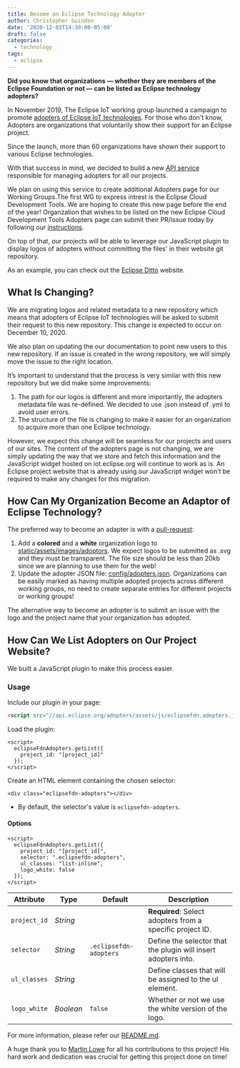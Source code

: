 ```yaml
---
title: Become an Eclipse Technology Adopter
author: Christopher Guindon
date: '2020-12-03T14:30:00-05:00'
draft: false
categories:
  - technology
tags:
  - eclipse
---
```


**Did you know that organizations — whether they are members of the Eclipse Foundation or not — can be listed as Eclipse technology adopters?**

In November 2019, The Eclipse IoT working group launched a campaign to promote [adopters of Eclipse IoT technologies](https://iot.eclipse.org/adopters/). For those who don't know, Adopters are organizations that voluntarily show their support for an Eclipse project.

Since the launch, more than 60 organizations have shown their support to various Eclipse technologies.

With that success in mind, we decided to build a new [API service](https://github.com/EclipseFdn/eclipsefdn-project-adopters) responsible for managing adopters for all our projects.

We plan on using this service to create additional Adopters page for our Working Groups.The first WG to express intrest is the Eclipse Cloud Development Tools. We are hoping to create this new page before the end of the year! Organzation that wishes to be listed on the new Eclipse Cloud Development Tools Adopters page can submit their PR/issue today by following our [instructions](#how-can-my-organization-become-an-adaptor-of-eclipse-technology).

On top of that, our projects will be able to leverage our JavaScript plugin to display logos of adopters without committing the files' in their website git repository.

As an example, you can check out the [Eclipse Ditto](https://www.eclipse.org/ditto/) website.

## What Is Changing? 

We are migrating logos and related metadata to a new repository which means that adopters of Eclipse IoT technologies will be asked to submit their request to this new repository. This change is expected to occur on December 10, 2020. 

We also plan on updating the our documentation to point new users to this new repository. If an issue is created in the wrong repository, we will simply move the issue to the right location.

It’s important to understand that the process is very similar with this new repository but we did make some improvements: 

1. The path for our logos is different and more importantly, the adopters metadata file was re-defined. We decided to use .json instead of .yml to avoid user errors. 
2. The structure of the file is changing to make it easier for an organization to acquire more than one Eclipse technology.

However, we expect this change will be seamless for our projects and users of our sites. The content of the adopters page is not changing, we are simply updating the way that we store and fetch this information and the JavaScript widget hosted on iot.eclipse.org will continue to work as is. An Eclipse project website that is already using our JavaScript widget won’t be required to make any changes for this migration.

## How Can My Organization Become an Adaptor of Eclipse Technology?

The preferred way to become an adapter is with a [pull-request](https://github.com/EclipseFdn/eclipsefdn-project-adopters):

1. Add a **colored** and a **white** organization logo to [static/assets/images/adoptors](https://github.com/EclipseFdn/eclipsefdn-project-adopters/blob/master/config/adopters.json). We expect logos to be submitted as .svg and they must be transparent. The file size should be less than 20kb since we are planning to use them for the web!
2. Update the adopter JSON file: [config/adopters.json](https://github.com/EclipseFdn/eclipsefdn-project-adopters/blob/master/config/adopters.json). Organizations can be easily marked as having multiple adopted projects across different working groups, no need to create separate entries for different projects or working groups!

The alternative way to become an adopter is to submit an issue with the logo and the project name that your organization has adopted. 


## How Can We List Adopters on Our Project Website?

We built a JavaScript plugin to make this process easier. 

### Usage

Include our plugin in your page:

```html
<script src="//api.eclipse.org/adopters/assets/js/eclipsefdn.adopters.js"></script>
```

Load the plugin:

```
<script>
  eclipseFdnAdopters.getList({
    project_id: "[project_id]"
  });
</script>
```

Create an HTML element containing the chosen selector:

```
<div class="eclipsefdn-adopters"></div>
```
* By default, the selector's value is ```eclipsefdn-adopters```.

#### Options

```
<script>
  eclipseFdnAdopters.getList({
    project_id: "[project_id]",
    selector: ".eclipsefdn-adopters",
    ul_classes: "list-inline",
    logo_white: false
  });
</script>
```

Attribute     | Type        | Default   | Description
---           | ---         | ---       | ---
`project_id`   | *String*   | ` `    | **Required**: Select adopters from a specific project ID.
`selector`   | *String*   | `.eclipsefdn-adopters`    | Define the selector that the plugin will insert adopters into.
`ul_classes`  | *String*   | ` `   | Define classes that will be assigned to the ul element.
`logo_white`  | *Boolean*   | `false`   | Whether or not we use the white version of the logo.

For more information, please refer our [README.md](https://github.com/EclipseFdn/eclipsefdn-project-adopters/blob/master/README.md).

A huge thank you to [Martin Lowe](https://accounts.eclipse.org/users/malowe) for all his contributions to this project! His hard work and dedication was crucial for getting this project done on time!
